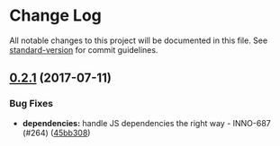 # Change Log

All notable changes to this project will be documented in this file.
See [standard-version](https://github.com/conventional-changelog/standard-version) for commit guidelines.

<a name="0.2.1"></a>
## [0.2.1](https://github.com/ec-europa/europa-component-library/compare/@ec-europa/ecl-accordions@0.2.0...@ec-europa/ecl-accordions@0.2.1) (2017-07-11)


### Bug Fixes

* **dependencies:** handle JS dependencies the right way - INNO-687 (#264) ([45bb308](https://github.com/ec-europa/europa-component-library/commit/45bb308))
